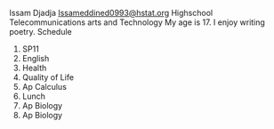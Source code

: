Issam Djadja
Issameddined0993@hstat.org
Highschool Telecommunications arts and Technology
My age is 17. I enjoy writing poetry.
Schedule 
1) SP11
2) English
3) Health
4) Quality of Life
5) Ap Calculus 
6) Lunch
7) Ap Biology
8) Ap Biology 